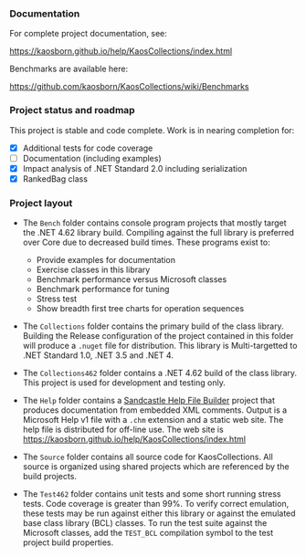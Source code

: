 ### Documentation

For complete project documentation, see:

https://kaosborn.github.io/help/KaosCollections/index.html

Benchmarks are available here:

https://github.com/kaosborn/KaosCollections/wiki/Benchmarks

### Project status and roadmap

This project is stable and code complete.
Work is in nearing completion for:

- [X] Additional tests for code coverage
- [ ] Documentation (including examples)
- [X] Impact analysis of .NET Standard 2.0 including serialization
- [X] RankedBag<T> class

### Project layout

* The `Bench` folder contains console program projects that mostly target the .NET 4.62 library build.
Compiling against the full library is preferred over Core due to decreased build times.
These programs exist to:

  * Provide examples for documentation
  * Exercise classes in this library
  * Benchmark performance versus Microsoft classes
  * Benchmark performance for tuning
  * Stress test
  * Show breadth first tree charts for operation sequences

* The `Collections` folder contains the primary build of the class library.
Building the Release configuration of the project contained in this folder
will produce a `.nuget` file for distribution.
This library is Multi-targetted to .NET Standard 1.0, .NET 3.5 and .NET 4.

* The `Collections462` folder contains a .NET 4.62 build of the class library.
This project is used for development and testing only.

* The `Help` folder contains a [Sandcastle Help File Builder](https://github.com/EWSoftware/SHFB)
project that produces documentation from embedded XML comments.
Output is a Microsoft Help v1 file with a `.chm` extension and a static web site.
The help file is distributed for off-line use.
The web site is https://kaosborn.github.io/help/KaosCollections/index.html

* The `Source` folder contains all source code for KaosCollections.
All source is organized using shared projects which are referenced by the build projects.

* The `Test462` folder contains unit tests and some short running stress tests.
Code coverage is greater than 99%.
To verify correct emulation, these tests may be run against either this library
or against the emulated base class library (BCL) classes.
To run the test suite against the Microsoft classes,
add the `TEST_BCL` compilation symbol to the test project build properties.